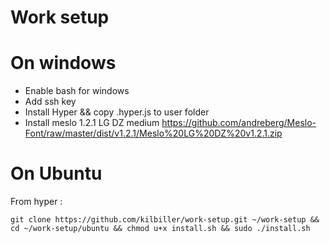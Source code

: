 # Work setup

# On windows

- Enable bash for windows
- Add ssh key
- Install Hyper && copy .hyper.js to user folder
- Install meslo 1.2.1 LG DZ medium https://github.com/andreberg/Meslo-Font/raw/master/dist/v1.2.1/Meslo%20LG%20DZ%20v1.2.1.zip

# On Ubuntu

From hyper :

```
git clone https://github.com/kilbiller/work-setup.git ~/work-setup && cd ~/work-setup/ubuntu && chmod u+x install.sh && sudo ./install.sh
```
